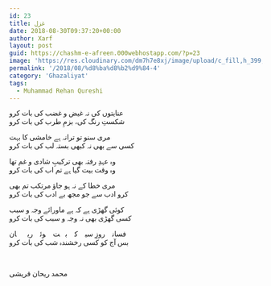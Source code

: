 ```yaml
---
id: 23
title: غزل
date: 2018-08-30T09:37:20+00:00
author: Xarf
layout: post
guid: https://chashm-e-afreen.000webhostapp.com/?p=23
image: 'https://res.cloudinary.com/dm7h7e8xj/image/upload/c_fill,h_399,w_760/v1501268554/sunrise_ttb9nk.jpg'
permalink: '/2018/08/%d8%ba%d8%b2%d9%84-4'
category: 'Ghazaliyat'
tags:
  - Muhammad Rehan Qureshi
---
```

<span style="font-family: Mehr;">عنایتوں کی نہ غیض و غضب کی بات کرو</span>  
<span style="font-family: Mehr;">شکستِ رنگ کی، بزمِ طرب کی بات کرو</span>

<span style="font-family: Mehr;">مری سنو تو ترانہ ہے خامشی کا بہت</span>  
<span style="font-family: Mehr;">کسی سے بھی نہ کبھی بستہ لب کی بات کرو</span>

<span style="font-family: Mehr;">وہ عہدِ رفتہ بھی ترکیبِ شادی و غم تھا</span>  
<span style="font-family: Mehr;">وہ وقت بیت گیا ہے تم اب کی بات کرو</span>

<span style="font-family: Mehr;">مری خطا کے نہ ہو جاؤ مرتکب تم بھی</span>  
<span style="font-family: Mehr;">کرو ادب سے جو مجھ بے ادب کی بات کرو</span>

<span style="font-family: Mehr;">کوئی گھڑی ہے کہ ہے ماورائے وجہ و سبب</span>  
<span style="font-family: Mehr;">کسی گھڑی بھی نہ وجہ و سبب کی بات کرو</span>

<span style="font-family: Mehr;">فسانے روزِ سیہ کے بہت ہوئے ریحؔان</span>  
<span style="font-family: Mehr;">بس آج کو کسی رخشندہ شب کی بات کرو</span>

&nbsp;

<span style="font-family: Mehr;">محمد ریحان قریشی</span>